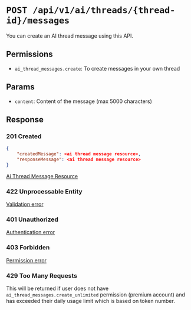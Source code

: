 # `POST /api/v1/ai/threads/{thread-id}/messages`
You can create an AI thread message using this API.


## Permissions

- `ai_thread_messages.create`: To create messages in your own thread

## Params

- `content`: Content of the message (max 5000 characters)

## Response

### 201 Created
```json
{
    "createdMessage": <ai thread message resource>,
    "responseMessage": <ai thread message resource>
}
```

[Ai Thread Message Resource](ai_thread_message_resource.md)

### 422 Unprocessable Entity
[Validation error](../../../_globals/validation-errors.md)

### 401 Unauthorized
[Authentication error](../../../_globals/authentication-errors.md)

### 403 Forbidden
[Permission error](../../../_globals/permission-errors.md)

### 429 Too Many Requests
This will be returned if user does not have `ai_thread_messages.create_unlimited` permission (premium account) and has exceeded their daily usage limit which is based on token number.
